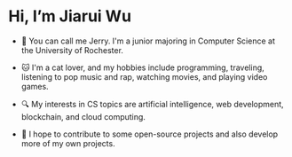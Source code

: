 # Hi, I’m Jiarui Wu

- 👋 You can call me Jerry. I'm a junior majoring in Computer Science at the University of Rochester.

- 🐱 I'm a cat lover, and my hobbies include programming, traveling, listening to pop music and rap, watching movies, and playing video games.

- 🔍 My interests in CS topics are artificial intelligence, web development, blockchain, and cloud computing.

- 🌱 I hope to contribute to some open-source projects and also develop more of my own projects.

